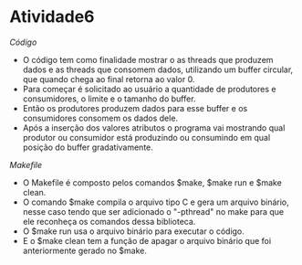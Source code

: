 # Atividade6

*Código*
<p>
  <ul>
    <li>O código tem como finalidade mostrar o as threads que produzem dados e as threads que consomem dados, utilizando um buffer circular, que quando chega ao final retorna ao valor 0.<br />
    <li>Para começar é solicitado ao usuário a quantidade de produtores e consumidores, o limite e o tamanho do buffer.<br />
    <li>Então os produtores produzem dados para esse buffer e os consumidores consomem os dados dele.<br />
    <li>Após a inserção dos valores atributos o programa vai mostrando qual produtor ou consumidor está produzindo ou consumindo em qual posição do buffer gradativamente.<br />
   </ul></p>
   
   
*Makefile*

<p>
  <ul>
   <li>O Makefile é composto pelos comandos $make, $make run e $make clean.<br />
   <li>O comando $make compila o arquivo tipo C e gera um arquivo binário, nesse caso tendo que ser adicionado o "-pthread" no make para que ele reconheça os comandos dessa biblioteca.<br />
   <li>O $make run usa o arquivo binário para executar o código.<br />
   <li>E o $make clean tem a função de apagar o arquivo binário que foi anteriormente gerado no $make.<br />
</ul></p>
